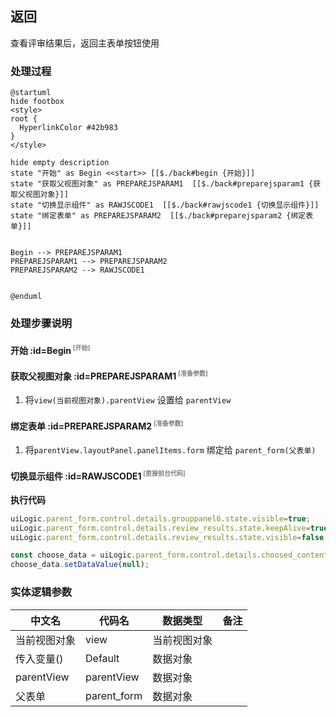 ## 返回 <!-- {docsify-ignore-all} -->

   查看评审结果后，返回主表单按钮使用

### 处理过程

```plantuml
@startuml
hide footbox
<style>
root {
  HyperlinkColor #42b983
}
</style>

hide empty description
state "开始" as Begin <<start>> [[$./back#begin {开始}]]
state "获取父视图对象" as PREPAREJSPARAM1  [[$./back#preparejsparam1 {获取父视图对象}]]
state "切换显示组件" as RAWJSCODE1  [[$./back#rawjscode1 {切换显示组件}]]
state "绑定表单" as PREPAREJSPARAM2  [[$./back#preparejsparam2 {绑定表单}]]


Begin --> PREPAREJSPARAM1
PREPAREJSPARAM1 --> PREPAREJSPARAM2
PREPAREJSPARAM2 --> RAWJSCODE1


@enduml
```


### 处理步骤说明

#### 开始 :id=Begin<sup class="footnote-symbol"> <font color=gray size=1>[开始]</font></sup>




#### 获取父视图对象 :id=PREPAREJSPARAM1<sup class="footnote-symbol"> <font color=gray size=1>[准备参数]</font></sup>



1. 将`view(当前视图对象).parentView` 设置给  `parentView`

#### 绑定表单 :id=PREPAREJSPARAM2<sup class="footnote-symbol"> <font color=gray size=1>[准备参数]</font></sup>



1. 将`parentView.layoutPanel.panelItems.form` 绑定给  `parent_form(父表单)`

#### 切换显示组件 :id=RAWJSCODE1<sup class="footnote-symbol"> <font color=gray size=1>[直接前台代码]</font></sup>



<p class="panel-title"><b>执行代码</b></p>

```javascript
uiLogic.parent_form.control.details.grouppanel6.state.visible=true;
uiLogic.parent_form.control.details.review_results.state.keepAlive=true;
uiLogic.parent_form.control.details.review_results.state.visible=false;

const choose_data = uiLogic.parent_form.control.details.choosed_content;
choose_data.setDataValue(null);
```



### 实体逻辑参数

|    中文名   |    代码名    |  数据类型      |备注 |
| --------| --------| --------  | --------   |
|当前视图对象|view|当前视图对象||
|传入变量(<i class="fa fa-check"/></i>)|Default|数据对象||
|parentView|parentView|数据对象||
|父表单|parent_form|数据对象||

